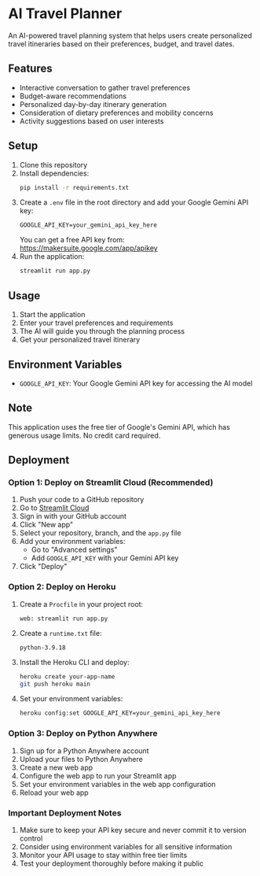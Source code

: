 # AI Travel Planner

An AI-powered travel planning system that helps users create personalized travel itineraries based on their preferences, budget, and travel dates.

## Features

- Interactive conversation to gather travel preferences
- Budget-aware recommendations
- Personalized day-by-day itinerary generation
- Consideration of dietary preferences and mobility concerns
- Activity suggestions based on user interests

## Setup

1. Clone this repository
2. Install dependencies:
   ```bash
   pip install -r requirements.txt
   ```
3. Create a `.env` file in the root directory and add your Google Gemini API key:
   ```
   GOOGLE_API_KEY=your_gemini_api_key_here
   ```
   You can get a free API key from: https://makersuite.google.com/app/apikey
4. Run the application:
   ```bash
   streamlit run app.py
   ```

## Usage

1. Start the application
2. Enter your travel preferences and requirements
3. The AI will guide you through the planning process
4. Get your personalized travel itinerary

## Environment Variables

- `GOOGLE_API_KEY`: Your Google Gemini API key for accessing the AI model

## Note

This application uses the free tier of Google's Gemini API, which has generous usage limits. No credit card required.

## Deployment

### Option 1: Deploy on Streamlit Cloud (Recommended)

1. Push your code to a GitHub repository
2. Go to [Streamlit Cloud](https://share.streamlit.io/)
3. Sign in with your GitHub account
4. Click "New app"
5. Select your repository, branch, and the `app.py` file
6. Add your environment variables:
   - Go to "Advanced settings"
   - Add `GOOGLE_API_KEY` with your Gemini API key
7. Click "Deploy"

### Option 2: Deploy on Heroku

1. Create a `Procfile` in your project root:
   ```
   web: streamlit run app.py
   ```

2. Create a `runtime.txt` file:
   ```
   python-3.9.18
   ```

3. Install the Heroku CLI and deploy:
   ```bash
   heroku create your-app-name
   git push heroku main
   ```

4. Set your environment variables:
   ```bash
   heroku config:set GOOGLE_API_KEY=your_gemini_api_key_here
   ```

### Option 3: Deploy on Python Anywhere

1. Sign up for a Python Anywhere account
2. Upload your files to Python Anywhere
3. Create a new web app
4. Configure the web app to run your Streamlit app
5. Set your environment variables in the web app configuration
6. Reload your web app

### Important Deployment Notes

1. Make sure to keep your API key secure and never commit it to version control
2. Consider using environment variables for all sensitive information
3. Monitor your API usage to stay within free tier limits
4. Test your deployment thoroughly before making it public 